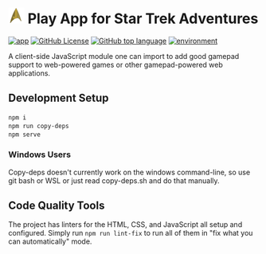 [<img src="img/icon.webp" width="32" />](/img/icon.webp)
Play App for Star Trek Adventures
=============================================================================================

[![app](https://img.shields.io/badge/app-Itch.io-red)](https://samsarette.itch.io/sta-play)
[![GitHub License](https://img.shields.io/github/license/lunarcloud/sta-play-webapp)](https://github.com/lunarcloud/sta-play-webapp/blob/main/LICENSE)
[![GitHub top language](https://img.shields.io/github/languages/top/lunarcloud/sta-play-webapp)](https://github.com/lunarcloud/sta-play-webapp/insights)
[![environment](https://img.shields.io/badge/env-Browser-green)](https://developer.mozilla.org/en-US/docs/Glossary/Browser)

A client-side JavaScript module one can import to add good gamepad support to web-powered games or other gamepad-powered web applications.

## Development Setup
```sh
npm i
npm run copy-deps
npm serve
```

### Windows Users
Copy-deps doesn't currently work on the windows command-line, so use git bash or WSL or just read copy-deps.sh and do that manually.

## Code Quality Tools
The project has linters for the HTML, CSS, and JavaScript all setup and configured.
Simply run `npm run lint-fix` to run all of them in "fix what you can automatically" mode.
